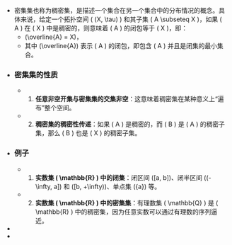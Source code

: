 - 密集集也称为稠密集，是描述一个集合在另一个集合中的分布情况的概念。具体来说，给定一个拓扑空间 \( (X, \tau) \) 和其子集 \( A \subseteq X \)，如果 \( A \) 在 \( X \) 中是稠密的，则意味着 \( A \) 的闭包等于 \( X \)，即：
	- \(\overline{A} = X\)，
	- 其中 \(\overline{A}\) 表示 \( A \) 的闭包，即包含 \( A \) 并且是闭集的最小集合。
- ### 密集集的性质
	- 1. **任意非空开集与密集集的交集非空**：这意味着稠密集在某种意义上“遍布”整个空间。
	- 2. **稠密集的稠密性传递**：如果 \( A \) 是稠密的，而 \( B \) 是 \( A \) 的稠密子集，那么 \( B \) 也是 \( X \) 的稠密子集。
- ### 例子
	- 1. **实数集 \( \mathbb{R} \) 中的闭集**：闭区间 \([a, b]\)、闭半区间 \((-\infty, a]\) 和 \([b, +\infty)\)、单点集 \(\{a\}\) 等。
	- 2. **实数集 \( \mathbb{R} \) 中的密集集**：有理数集 \( \mathbb{Q} \) 是 \( \mathbb{R} \) 中的稠密集，因为任意实数可以通过有理数的序列逼近。
-
-